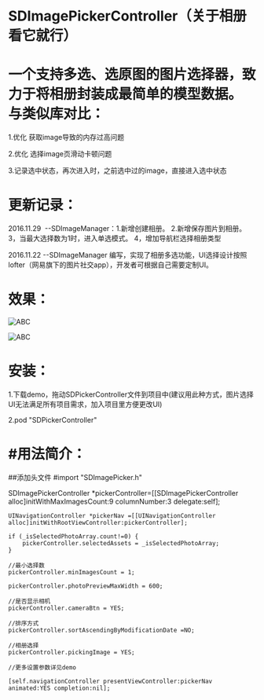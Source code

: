  SDImagePickerController（关于相册看它就行）
====== 
一个支持多选、选原图的图片选择器，致力于将相册封装成最简单的模型数据。
与类似库对比：
=======
1.优化 获取image导致的内存过高问题

2.优化 选择image页滑动卡顿问题

3.记录选中状态，再次进入时，之前选中过的image，直接进入选中状态


###

更新记录：
========
2016.11.29  --SDImageManager：1.新增创建相册。 2.新增保存图片到相册。 3，当最大选择数为1时，进入单选模式。 4，增加导航栏选择相册类型


2016.11.22  --SDImageManager 编写，实现了相册多选功能，UI选择设计按照 lofter（网易旗下的图片社交app），开发者可根据自己需要定制UI。

效果：
===
![ABC](http://zw.hiqianjin.com/01%281%29.gif) 

![ABC](http://zw.hiqianjin.com/toolBar.gif) 

安装：
=====
1.下载demo，拖动SDPickerController文件到项目中(建议用此种方式，图片选择UI无法满足所有项目需求，加入项目里方便更改UI)

2.pod "SDPickerController"

#用法简介：
========
##添加头文件 #import "SDImagePicker.h"


SDImagePickerController *pickerController=[[SDImagePickerController alloc]initWithMaxImagesCount:9 columnNumber:3 delegate:self];

    UINavigationController *pickerNav =[[UINavigationController alloc]initWithRootViewController:pickerController];
    
    if (_isSelectedPhotoArray.count!=0) {
        pickerController.selectedAssets = _isSelectedPhotoArray;
    }
    
    //最小选择数
    pickerController.minImagesCount = 1;
    
    pickerController.photoPreviewMaxWidth = 600;
    
    //是否显示相机
    pickerController.cameraBtn = YES;
    
    //排序方式
    pickerController.sortAscendingByModificationDate =NO;
    
    //相册选择
    pickerController.pickingImage = YES;
    
    //更多设置参数详见demo
    
    [self.navigationController presentViewController:pickerNav animated:YES completion:nil];
